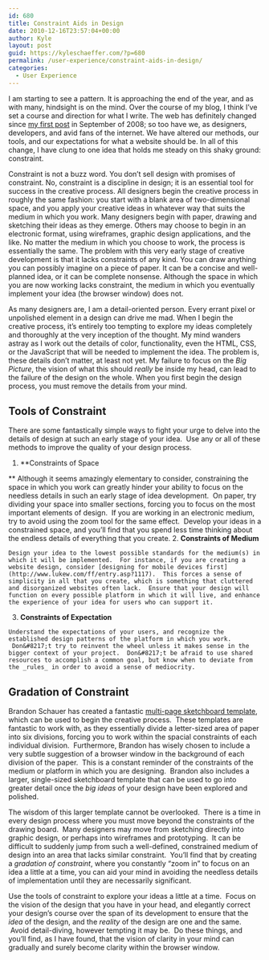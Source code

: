 ```yaml
---
id: 680
title: Constraint Aids in Design
date: 2010-12-16T23:57:04+00:00
author: Kyle
layout: post
guid: https://kyleschaeffer.com/?p=680
permalink: /user-experience/constraint-aids-in-design/
categories:
  - User Experience
---
```

I am starting to see a pattern. It is approaching the end of the year, and as with many, hindsight is on the mind. Over the course of my blog, I think I&#8217;ve set a course and direction for what I write. The web has definitely changed since [my first post](https://kyleschaeffer.com/best-practices/css-font-size-em-vs-px-vs-pt-vs/) in September of 2008; so too have we, as designers, developers, and avid fans of the internet. We have altered our methods, our tools, and our expectations for what a website should be. In all of this change, I have clung to one idea that holds me steady on this shaky ground: constraint.<!--more-->

Constraint is not a buzz word. You don&#8217;t sell design with promises of constraint. No, constraint is a discipline in design; it is an essential tool for success in the creative process. All designers begin the creative process in roughly the same fashion: you start with a blank area of two-dimensional space, and you apply your creative ideas in whatever way that suits the medium in which you work. Many designers begin with paper, drawing and sketching their ideas as they emerge. Others may choose to begin in an electronic format, using wireframes, graphic design applications, and the like. No matter the medium in which you choose to work, the process is essentially the same. The problem with this very early stage of creative development is that it lacks constraints of any kind. You can draw anything you can possibly imagine on a piece of paper. It can be a concise and well-planned idea, or it can be complete nonsense. Although the space in which you are now working lacks constraint, the medium in which you eventually implement your idea (the browser window) does not.

As many designers are, I am a detail-oriented person. Every errant pixel or unpolished element in a design can drive me mad. When I begin the creative process, it&#8217;s entirely too tempting to explore my ideas completely and thoroughly at the very inception of the thought. My mind wanders astray as I work out the details of color, functionality, even the HTML, CSS, or the JavaScript that will be needed to implement the idea. The problem is, these details don&#8217;t matter, at least not yet. My failure to focus on the _Big Picture_, the vision of what this should _really_ be inside my head, can lead to the failure of the design on the whole. When you first begin the design process, you must remove the details from your mind.

## Tools of Constraint

There are some fantastically simple ways to fight your urge to delve into the details of design at such an early stage of your idea.  Use any or all of these methods to improve the quality of your design process.

  1. **Constraints of Space
  
** Although it seems amazingly elementary to consider, constraining the space in which you work can greatly hinder your ability to focus on the needless details in such an early stage of idea development.  On paper, try dividing your space into smaller sections, forcing you to focus on the most important elements of design.  If you are working in an electronic medium, try to avoid using the zoom tool for the same effect.  Develop your ideas in a constrained space, and you&#8217;ll find that you spend less time thinking about the endless details of everything that you create.
  2. **Constraints of Medium**
  
    Design your idea to the lowest possible standards for the medium(s) in which it will be implemented.  For instance, if you are creating a website design, consider [designing for mobile devices first](http://www.lukew.com/ff/entry.asp?1117).  This forces a sense of simplicity in all that you create, which is something that cluttered and disorganized websites often lack.  Ensure that your design will function on every possible platform in which it will live, and enhance the experience of your idea for users who can support it.
  3. **Constraints of Expectation**
  
    Understand the expectations of your users, and recognize the established design patterns of the platform in which you work.  Don&#8217;t try to reinvent the wheel unless it makes sense in the bigger context of your project.  Don&#8217;t be afraid to use shared resources to accomplish a common goal, but know when to deviate from the _rules_ in order to avoid a sense of mediocrity.

## Gradation of Constraint

Brandon Schauer has created a fantastic [multi-page sketchboard template](http://www.adaptivepath.com/ideas/essays/archives/000863.php), which can be used to begin the creative process.  These templates are fantastic to work with, as they essentially divide a letter-sized area of paper into six divisions, forcing you to work within the spacial constraints of each individual division.  Furthermore, Brandon has wisely chosen to include a very subtle suggestion of a browser window in the background of each division of the paper.  This is a constant reminder of the constraints of the medium or platform in which you are designing.  Brandon also includes a larger, single-sized sketchboard template that can be used to go into greater detail once the _big ideas_ of your design have been explored and polished.

The wisdom of this larger template cannot be overlooked.  There is a time in every design process where you must move beyond the constraints of the drawing board.  Many designers may move from sketching directly into graphic design, or perhaps into wireframes and prototyping.  It can be difficult to suddenly jump from such a well-defined, constrained medium of design into an area that lacks similar constraint.  You&#8217;ll find that by creating a _gradation of constraint_, where you constantly &#8220;zoom in&#8221; to focus on an idea a little at a time, you can aid your mind in avoiding the needless details of implementation until they are necessarily significant.

Use the tools of constraint to explore your ideas a little at a time.  Focus on the vision of the design that you have in your head, and elegantly correct your design&#8217;s course over the span of its development to ensure that the _idea_ of the design, and the _reality_ of the design are one and the same.  Avoid detail-diving, however tempting it may be.  Do these things, and you&#8217;ll find, as I have found, that the vision of clarity in your mind can gradually and surely become clarity within the browser window.